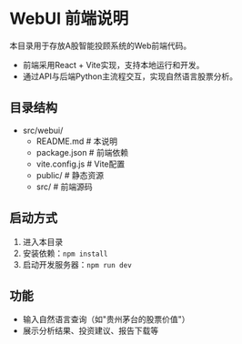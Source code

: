 # WebUI 前端说明

本目录用于存放A股智能投顾系统的Web前端代码。

- 前端采用React + Vite实现，支持本地运行和开发。
- 通过API与后端Python主流程交互，实现自然语言股票分析。

## 目录结构
- src/webui/
  - README.md         # 本说明
  - package.json      # 前端依赖
  - vite.config.js    # Vite配置
  - public/           # 静态资源
  - src/              # 前端源码

## 启动方式
1. 进入本目录
2. 安装依赖：`npm install`
3. 启动开发服务器：`npm run dev`

## 功能
- 输入自然语言查询（如"贵州茅台的股票价值"）
- 展示分析结果、投资建议、报告下载等 